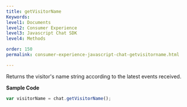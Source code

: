 ```yaml
---
title: getVisitorName
Keywords:
level1: Documents
level2: Consumer Experience
level3: Javascript Chat SDK
level4: Methods

order: 150
permalink: consumer-experience-javascript-chat-getvisitorname.html

---
```


Returns the visitor's name string according to the latest events received.

**Sample Code**

```javascript
var visitorName = chat.getVisitorName();
```
